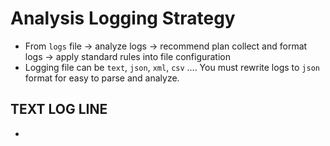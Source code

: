 # Analysis Logging Strategy

- From `logs` file -> analyze logs -> recommend plan collect and format logs -> apply standard rules into file configuration
- Logging file can be `text`, `json`, `xml`, `csv` .... You must rewrite logs to `json` format for easy to parse and analyze.

## TEXT LOG LINE

-
